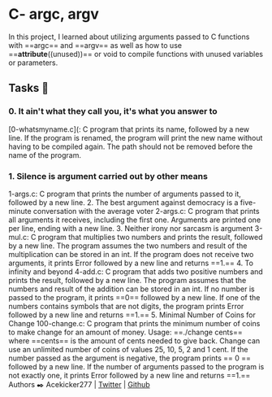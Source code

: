 
# C- argc, argv
In this project, I learned about utilizing arguments passed to C functions with ==argc== and ==argv== as well as how to use ==__attribute__((unused))== or void to compile functions with unused variables or parameters.

## Tasks 📃

### 0. It ain't what they call you, it's what you answer to

[0-whatsmyname.c](: C program that prints its name, followed by a new line.
If the program is renamed, the program will print the new name without having to be compiled again.
The path should not be removed before the name of the program.

### 1. Silence is argument carried out by other means

1-args.c: C program that prints the number of arguments passed to it, followed by a new line.
2. The best argument against democracy is a five-minute conversation with the average voter
2-args.c: C program that prints all arguments it receives, including the first one.
Arguments are printed one per line, ending with a new line.
3. Neither irony nor sarcasm is argument
3-mul.c: C program that multiplies two numbers and prints the result, followed by a new line.
The program assumes the two numbers and result of the multiplication can be stored in an int.
If the program does not receive two arguments, it prints Error followed by a new line and returns ==1.==
4. To infinity and beyond
4-add.c: C program that adds two positive numbers and prints the result, followed by a new line.
The program assumes that the numbers and result of the addition can be stored in an int.
If no number is passed to the program, it prints ==0== followed by a new line.
If one of the numbers contains symbols that are not digits, the program prints Error followed by a new line and returns ==1.==
5. Minimal Number of Coins for Change
100-change.c: C program that prints the minimum number of coins to make change for an amount of money.
Usage: ==./change cents== where ==cents== is the amount of cents needed to give back.
Change can use an unlimited number of coins of values 25, 10, 5, 2 and 1 cent.
If the number passed as the argument is negative, the program prints == 0 == followed by a new line.
If the number of arguments passed to the program is not exactly one, it prints Error followed by a new line and returns ==1.==
Authors ✒️ 
Acekicker277 | [Twitter](https://twitter.com/HaymoreAy?t=iI6aWw2a9dKoUss2BsZhJw&s=09) | [Github](https://github.com/Acekicker277)
